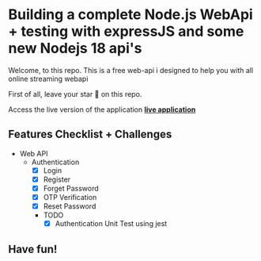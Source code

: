 # Building a complete Node.js WebApi + testing with expressJS and some new Nodejs 18 api's

Welcome, to this repo. This is a free web-api i designed to help you with all online streaming webapi

First of all, leave your star 🌟 on this repo.

Access the live version of the application [**live application**](https://bit.ly/)

## Features Checklist + Challenges

- Web API
  - Authentication
      - [x] Login
      - [x] Register
      - [x] Forget Password
      - [x] OTP Verification
      - [x] Reset Password
      - TODO
        - [x] Authentication Unit Test using jest

## Have fun!

